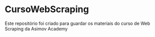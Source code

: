 # CursoWebScraping
Este repositório foi criado para guardar os materiais do curso de Web Scraping da Asimov Academy
